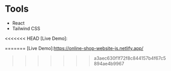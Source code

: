 # Tools
- React
- Tailwind CSS


<<<<<<< HEAD
[Live Demo]:

=======
[Live Demo]:https://online-shop-website-js.netlify.app/
>>>>>>> a3aec630f1f72f8c844157b4f67c5894ae4b9967
